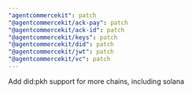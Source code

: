 ```yaml
---
"agentcommercekit": patch
"@agentcommercekit/ack-pay": patch
"@agentcommercekit/ack-id": patch
"@agentcommercekit/keys": patch
"@agentcommercekit/did": patch
"@agentcommercekit/jwt": patch
"@agentcommercekit/vc": patch
---
```


Add did:pkh support for more chains, including solana
